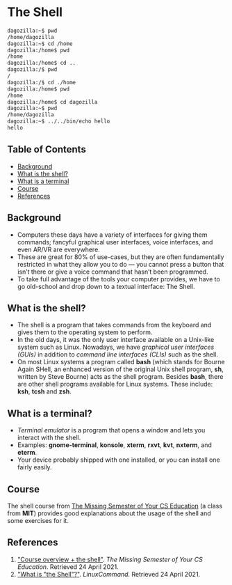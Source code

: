 # The Shell

```bash
dagozilla:~$ pwd
/home/dagozilla
dagozilla:~$ cd /home
dagozilla:/home$ pwd
/home
dagozilla:/home$ cd ..
dagozilla:/$ pwd
/
dagozilla:/$ cd ./home
dagozilla:/home$ pwd
/home
dagozilla:/home$ cd dagozilla
dagozilla:~$ pwd
/home/dagozilla
dagozilla:~$ ../../bin/echo hello
hello
```
## Table of Contents
- [Background](#background)
- [What is the shell?](#what-is-the-shell?)
- [What is a terminal](#what-is-a-terminal?)
- [Course](#course)
- [References](#references)

## Background
- Computers these days have a variety of interfaces for giving them commands; fancyful graphical user interfaces, voice interfaces, and even AR/VR are everywhere.
- These are great for 80% of use-cases, but they are often fundamentally restricted in what they allow you to do — you cannot press a button that isn’t there or give a voice command that hasn’t been programmed.
- To take full advantage of the tools your computer provides, we have to go old-school and drop down to a textual interface: The Shell.

## What is the shell?
- The shell is a program that takes commands from the keyboard and gives them to the operating system to perform.
- In the old days, it was the only user interface available on a Unix-like system such as Linux. Nowadays, we have *graphical user interfaces (GUIs)* in addition to *command line interfaces (CLIs)* such as the shell.
- On most Linux systems a program called **bash** (which stands for Bourne Again SHell, an enhanced version of the original Unix shell program, **sh**, written by Steve Bourne) acts as the shell program. Besides **bash**, there are other shell programs available for Linux systems. These include: **ksh**, **tcsh** and **zsh**.

## What is a terminal?
- *Terminal emulator* is a program that opens a window and lets you interact with the shell.
- Examples: **gnome-terminal**, **konsole**, **xterm**, **rxvt**, **kvt**, **nxterm**, and **eterm**.
- Your device probably shipped with one installed, or you can install one fairly easily.

## Course
The shell course from [The Missing Semester of Your CS Education](https://missing.csail.mit.edu/2020/course-shell/) (a class from **MIT**) provides good explanations about the usage of the shell and some exercises for it.

## References
1. ["Course overview + the shell"](https://missing.csail.mit.edu/2020/course-shell/). *The Missing Semester of Your CS Education*. Retrieved 24 April 2021.
2. ["What is "the Shell"?"](https://linuxcommand.org/lc3_lts0010.php). *LinuxCommand*. Retrieved 24 April 2021.
